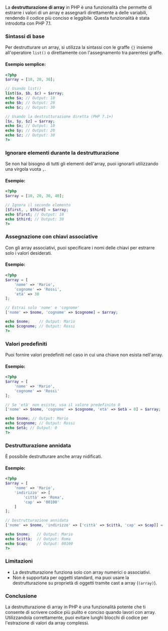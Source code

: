 La **destrutturazione di array** in PHP è una funzionalità che permette di estrarre i valori di un array e assegnarli direttamente a delle variabili, rendendo il codice più conciso e leggibile. Questa funzionalità è stata introdotta con PHP 7.1.

### Sintassi di base

Per destrutturare un array, si utilizza la sintassi con le graffe `{}` insieme all'operatore `list()` o direttamente con l'assegnamento tra parentesi graffe.

#### Esempio semplice:

```php
<?php
$array = [10, 20, 30];

// Usando list()
list($a, $b, $c) = $array;
echo $a; // Output: 10
echo $b; // Output: 20
echo $c; // Output: 30

// Usando la destrutturazione diretta (PHP 7.1+)
[$x, $y, $z] = $array;
echo $x; // Output: 10
echo $y; // Output: 20
echo $z; // Output: 30
?>
```

### Ignorare elementi durante la destrutturazione

Se non hai bisogno di tutti gli elementi dell'array, puoi ignorarli utilizzando una virgola vuota `,`.

#### Esempio:

```php
<?php
$array = [10, 20, 30, 40];

// Ignora il secondo elemento
[$first, , $third] = $array;
echo $first; // Output: 10
echo $third; // Output: 30
?>
```

### Assegnazione con chiavi associative

Con gli array associativi, puoi specificare i nomi delle chiavi per estrarre solo i valori desiderati.

#### Esempio:

```php
<?php
$array = [
    'nome' => 'Mario',
    'cognome' => 'Rossi',
    'età' => 30
];

// Estrai solo 'nome' e 'cognome'
['nome' => $nome, 'cognome' => $cognome] = $array;

echo $nome;    // Output: Mario
echo $cognome; // Output: Rossi
?>
```

### Valori predefiniti

Puoi fornire valori predefiniti nel caso in cui una chiave non esista nell'array.

#### Esempio:

```php
<?php
$array = [
    'nome' => 'Mario',
    'cognome' => 'Rossi'
];

// Se 'età' non esiste, usa il valore predefinito 0
['nome' => $nome, 'cognome' => $cognome, 'età' => $età = 0] = $array;

echo $nome; // Output: Mario
echo $cognome; // Output: Rossi
echo $età; // Output: 0
?>
```

### Destrutturazione annidata

È possibile destrutturare anche array nidificati.

#### Esempio:

```php
<?php
$array = [
    'nome' => 'Mario',
    'indirizzo' => [
        'città' => 'Roma',
        'cap' => '00100'
    ]
];

// Destrutturazione annidata
['nome' => $nome, 'indirizzo' => ['città' => $città, 'cap' => $cap]] = $array;

echo $nome;   // Output: Mario
echo $città;  // Output: Roma
echo $cap;    // Output: 00100
?>
```

### Limitazioni

- La destrutturazione funziona solo con array numerici o associativi.
- Non è supportata per oggetti standard, ma puoi usare la destrutturazione su proprietà di oggetti tramite cast a array (`(array)`).

### Conclusione

La destrutturazione di array in PHP è una funzionalità potente che ti consente di scrivere codice più pulito e conciso quando lavori con array. Utilizzandola correttamente, puoi evitare lunghi blocchi di codice per l'estrazione di valori da array complessi.
